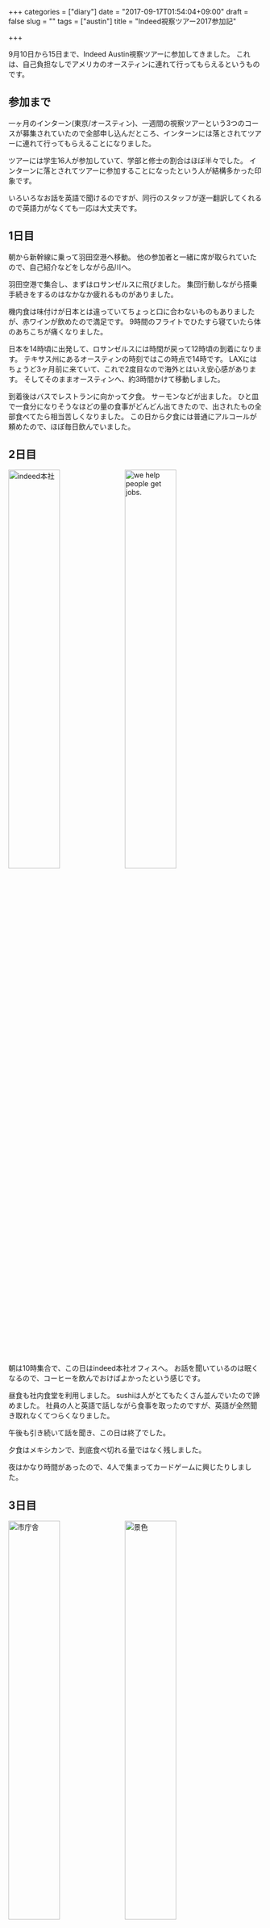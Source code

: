 +++
categories = ["diary"]
date = "2017-09-17T01:54:04+09:00"
draft = false
slug = ""
tags = ["austin"]
title = "Indeed視察ツアー2017参加記"

+++

9月10日から15日まで、Indeed Austin視察ツアーに参加してきました。
これは、自己負担なしでアメリカのオースティンに連れて行ってもらえるというものです。

<!--more-->

## 参加まで
一ヶ月のインターン(東京/オースティン)、一週間の視察ツアーという3つのコースが募集されていたので全部申し込んだところ、インターンには落とされてツアーに連れて行ってもらえることになりました。

ツアーには学生16人が参加していて、学部と修士の割合はほぼ半々でした。
インターンに落とされてツアーに参加することになったという人が結構多かった印象です。

いろいろなお話を英語で聞けるのですが、同行のスタッフが逐一翻訳してくれるので英語力がなくても一応は大丈夫です。

## 1日目
朝から新幹線に乗って羽田空港へ移動。
他の参加者と一緒に席が取られていたので、自己紹介などをしながら品川へ。

羽田空港で集合し、まずはロサンゼルスに飛びました。
集団行動しながら搭乗手続きをするのはなかなか疲れるものがありました。

機内食は味付けが日本とは違っていてちょっと口に合わないものもありましたが、赤ワインが飲めたので満足です。
9時間のフライトでひたすら寝ていたら体のあちこちが痛くなりました。

日本を14時頃に出発して、ロサンゼルスには時間が戻って12時頃の到着になります。
テキサス州にあるオースティンの時刻ではこの時点で14時です。
LAXにはちょうど3ヶ月前に来ていて、これで2度目なので海外とはいえ安心感があります。
そしてそのままオースティンへ、約3時間かけて移動しました。

到着後はバスでレストランに向かって夕食。
サーモンなどが出ました。
ひと皿で一食分になりそうなほどの量の食事がどんどん出てきたので、出されたもの全部食べてたら相当苦しくなりました。
この日から夕食には普通にアルコールが頼めたので、ほぼ毎日飲んでいました。

## 2日目

<a href="/images/post/2017/09/17/1505577496161.jpg" target="_blank"><img src="/images/post/2017/09/17/1505577496161.jpg" alt="indeed本社" style="width:45%;"></a>
<a href="/images/post/2017/09/17/1505577506288.jpg" target="_blank"><img src="/images/post/2017/09/17/1505577506288.jpg" alt="we help people get jobs." style="width:45%;"></a>

朝は10時集合で、この日はindeed本社オフィスへ。
お話を聞いているのは眠くなるので、コーヒーを飲んでおけばよかったという感じです。

<!--
memo:
###  First
#### principle
 * simple
 * fast
 * comprehensive
 * relevant

#### small team
* ideally, less than 8 engineers in a team
 * 2-7 software engineers
 * product manager
 * QA Analyst
 * Program Manager
* separate team and keep small teams
* everyone can make decisions

#### data-driven
* everything data-driven
* not depend * location, but * product
 * log everything
 * use data to decide what to do
 * use data to masure success
 * use data to power the products

#### make it fast
##### rapid iteration
* not commiting code but **putting software in production** helps people
* faster feedback -> better products
* less stressful / lower risk
 * fewer changes from week to week -> small error

##### keep it simple, stupid
* don't over-engineer
* solve the most important pieces first

#### make it scalable
* make products work at needed scale
-->


昼食も社内食堂を利用しました。
sushiは人がとてもたくさん並んでいたので諦めました。
社員の人と英語で話しながら食事を取ったのですが、英語が全然聞き取れなくてつらくなりました。

午後も引き続いて話を聞き、この日は終了でした。

夕食はメキシカンで、到底食べ切れる量ではなく残しました。

夜はかなり時間があったので、4人で集まってカードゲームに興じたりしました。

## 3日目
<a href="/images/post/2017/09/17/1505578674596.jpg" target="_blank"><img src="/images/post/2017/09/17/1505578674596.jpg" alt="市庁舎" style="width:45%;"></a>
<a href="/images/post/2017/09/17/1505578681788.jpg" target="_blank"><img src="/images/post/2017/09/17/1505578681788.jpg" alt="景色" style="width:45%;"></a>

午前はIT企業見学、午後はセグウェイに乗っての観光でした。

日本だとベンチャー起業は若い人がするものという印象が強いですが、訪問した企業であるCognitiveScale社では、むしろ長い間業界を見てきたことによる知見を活かしてB2Bのビジネスを提供しているという感じでした。
また人材面でも、人工知能や自然言語処理などの分野でPh.Dを取った人を探しているなど、会社に合った専門知識を持った人を活かそうとしているようでした。

昼食はサラダとバーガーで、量が多すぎたりもせず美味しかったです。

セグウェイは基本的な操作は意外とすぐに慣れることができました。
とはいえ早く走っているときの旋回動作、ブレーキ動作は怖くてあまりうまくできませんでした。
ダウンタウン全体を見て回りましたが、ずっと立った姿勢でいなければいけないのでかなり疲れました。

夕食はtempuraとsushiで、ネタが大きかったりアボカドロールがおいしかったりしたのが印象的でした。

## 4日目
<a href="/images/post/2017/09/17/1505579496959.jpg" target="_blank"><img src="/images/post/2017/09/17/1505579496959.jpg" alt="UT" style="width:45%;"></a>
<a href="/images/post/2017/09/17/1505578843235.jpg" target="_blank"><img src="/images/post/2017/09/17/1505578843235.jpg" alt="肉の塊" style="width:45%;"></a>

ツアー最終日で、この日はテキサス大学に行きました。
いろいろな施設を案内してもらいましたが、ずっと立って歩き回るのは大変でした。
テキサス大学カラーのオレンジが至る所に配置されているのが印象的で、売っているグッズがTシャツだけでも相当な数のバリエーションがあって驚きました。

昼食はカフェテリアを利用しました。
ここにきてアメリカで初めてピザを食べられましたが、見た目が細かったのでいくつか取ったところ、非常に腹にたまって食べきるのが大変でした。
自分は食べていませんが、うどんはスープがみそ汁になっていて割と不評でした。

午後にはまたindeed本社に移動し、全体のまとめとして個人ワークと発表をしました。

夕食はバーベキュー料理で、無限に肉が供給され続ける感じでした。

ホテルに戻ってから何人かで買い出しに行き、お酒を買ってきてしばらく飲み続けていました。

## 5,6日目
日に日に集合時刻が早くなっていったのですが、この日は朝5:30にホテルを出て帰国のため空港に向かいました。

睡眠不足だったのでオースティンからロサンゼルスまでの飛行機でずっと寝ていて、起きたら鼻の調子が悪くて耳の気圧調節がうまくいかなくて耳が痛くなりました。

東京までの飛行機では、買ってから食べられていなかったビーフジャーキーなどの肉製品をビールを飲みながら消費し、映画を一本見て寝て起きてまた映画を一本見たら到着しました。

羽田で解散し、東京らしいことは何もなくそのまま新幹線で帰りました。

## 運動
応募した際の面接で1時間×3本のホワイトボードコーディングを課せられて疲れ果てて、体力の必要性を痛感したというのがあります(インターンの応募の際の面接で、ツアーのみの応募の場合はここまでやらされないそうなので安心してください)。
それから家で少しずつ筋トレを続けてきましたが、アメリカ滞在中は何故か毎日運動しまくる機会がありました。

### 1日目
夕食後、ホテルに24時間利用可能なトレーニングルームがあったため、ランニングマシーンで30分走ったりダンベルを持ち上げたりして1時間ほどこもっていました。

### 2日目
夕食前に一時間ほどホテルで自由時間があったので、前日同様にトレーニングルームに行きました。

### 3日目
前日から朝にランニングをしている人たちがいたので加わりました。
案の定自分が一番走れなかったので、開始早々から息を切らしながらなんとかついていく感じでした。
何度も休憩を入れてもらいながら、池の周りを走ったりスーパーに向かったりして1時間ほど走りました。

これで完全に疲れ果ててしまったので、日中のセグウェイでさらに体力を奪われたこともあって、夜ホテルに帰るとそのままベッドに倒れ込みました。

### 4日目
前日の影響で筋肉痛でしたが、朝から少し走り、前日に走っている途中に見つけていたバスケコートに行って8人でバスケットボールをしました。
ルールや動き方がよくわかっていなかったのでチームに貢献は出来ていないですが、それでも走り回っているととても体力を使いました。
歩くと足が痛いくらい筋肉痛になってしまった上、日中のUT見学はずっと立って歩き回ったので大変でした。

### 5,6日目
朝5:30集合のため特に運動している時間はありませんでした。
筋肉痛は残っていて、歩くと普通に痛かったです。

## 感想
<blockquote class="twitter-tweet" data-cards="hidden" data-lang="ja"><p lang="ja" dir="ltr">君の名は。見てました あれは良い映画ですね <a href="https://t.co/lgMoEoBXTG">pic.twitter.com/lgMoEoBXTG</a></p>&mdash; たたもさん@がんばらない (@__tatamo__) <a href="https://twitter.com/__tatamo__/status/908578060579958784">2017年9月15日</a></blockquote>
<script async src="//platform.twitter.com/widgets.js" charset="utf-8"></script>
帰りの飛行機で「君の名は。」を初めて見ましたが、とても良い映画でした。

以下多少ネタバレを含みます。

特にラストシーン直前から最後の一カットへの、バッドエンド的な寂寥感・喪失感とハッピーエンド的な明るさとが同居する終わり方が最高ですね。
良い作品は終わった後に空虚な気持ちになれるのが苦手であると同時に大好きです。

物語中盤で明らかになる事実を瀧くんが「忘れていた」こと、二人が入れ替わり中にその事実に起因する差異について違和感を抱かなかったことなど、入れ替わりはあくまで夢として語られ、曖昧さ・矛盾を持つものになっています。
一方で夢から覚めるとその内容を忘れてしまうように、逆にそれが物語中盤以降で二人が「忘れていく」ことへの説得力を与える要因にもなっている気がしました。

「あの世から此岸に帰るためには自分の大切な半分を引き換えにしなければならない」という伏線は、最後の入れ替わりが終わるとともにお互いのこと、「あの世」のことを忘れていくことをも示唆しています。
また、名前を忘れることと引き換えにして好意を伝えることにも関連を見いだすことが出来ます。

おばあちゃんの「自分も三葉の母親も昔同じような夢を見ていたが、いつか忘れていく」という発言や、父親が三葉の中の瀧に気付くシーンがあるように、一部の人々は入れ替わりを知っています。
作中で明言はされていませんが、このことがラストシーンに繋がっていると考えるのは自然でしょう(省略された説得フェイズがうまくいった理由など)。

結構複雑というか思ったよりもオタク向けというか、これ一般受けするんだなあという感じがしないでもないです。

---
本題。

自己負担無しでアメリカに行けて、さらに毎食違った所に連れて行ってもらってたくさん食べられる(すごい量ですが)ので、とてもおすすめの企画です。
アメリカでいろいろと意識の高い企業や人々を見せてもらえて、また一緒に行った人たちからも刺激を得られたのでとても良かったです。

英語力は必要ないとはいえ、一緒に来た人が英語で現地の社員の方などと会話している一方で、自分は会話を聞き取れなくてついていくのがやっとだという状況が発生したりして、能力の差やそれによって得られるものの違いも感じたりしました。

これからの時代で日本だけに篭って生きていこうとしても先行きが見えない上いろいろと機会を逃してしまうので、いわゆるグローバルな視点というのは必要になってきます。
幸いなことに英語が話せれば英語圏のみならず多くの国々にアプローチできるようになってくるので、やはり英語は最重要です。
学生のうちに勉強しておくものとして英語は最も費用対効果が高いと感じました。

一方で、英語を使って活動するようになると、そこはもう英語が話せて当然の世界です。
そこでは英語が話せるということはスタートラインに立つための最低条件でこそあれ、それ単体ではアドバンテージとはなりません。
そのため、エンジニア的な人間になろうとするなら、別の軸で何か一つ強みを持っておくことは重要だろうなと思いました。

とはいえ、日本的な価値観で生きてきた以上、大学生のうちは自己投資なんざにかまけていないでモラトリアムを満喫したいという気持ちがあります。
アメリカの大学生なんかはみんな至る所で勉強していて、のんびりとしていたらどんどん差をつけられてしまう気もするので、悩ましい限りです。


